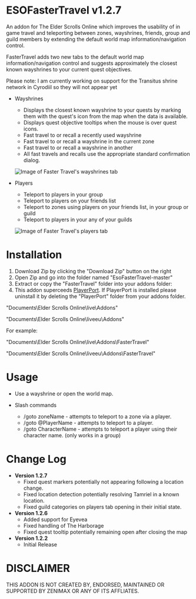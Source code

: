 # ESOFasterTravel v1.2.7
An addon for The Elder Scrolls Online which improves the usability of in game travel and teleporting between zones, wayshrines, friends, group and guild members by extending the default world map information/navigation control.

FasterTravel adds two new tabs to the default world map information/navigation control and suggests approximately the closest known wayshrines to your current quest objectives.

Please note: I am currently working on support for the Transitus shrine network in Cyrodiil so they will not appear yet 

* Wayshrines
  * Displays the closest known wayshrine to your quests by marking them with the quest's icon from the map when the data is available.
  * Displays quest objective tooltips when the mouse is over quest icons.
  * Fast travel to or recall a recently used wayshrine
  * Fast travel to or recall a wayshrine in the current zone
  * Fast travel to or recall a wayshrine in another
  * All fast travels and recalls use the appropriate standard confirmation dialog.
  
  ![Image of Faster Travel's wayshrines tab](https://raw.githubusercontent.com/XanDDemoX/ESOFasterTravel/master/images/image03.jpg "Wayshrines Tab")
  
* Players
  * Teleport to players in your group
  * Teleport to players on your friends list
  * Teleport to zones using players on your friends list, in your group or guild
  * Teleport to players in your any of your guilds
  
  ![Image of Faster Travel's players tab](https://raw.githubusercontent.com/XanDDemoX/ESOFasterTravel/master/images/image02.jpg "Players Tab")
  
Installation
=============
1. Download Zip by clicking the "Download Zip" button on the right
2. Open Zip and go into the folder named "EsoFasterTravel-master"
3. Extract or copy the "FasterTravel" folder into your addons folder:
4. This addon superceeds [PlayerPort](https://github.com/XanDDemoX/ESOPlayerPort). If PlayerPort is installed please uninstall it by deleting the "PlayerPort" folder from your addons folder. 

"Documents\Elder Scrolls Online\live\Addons"

"Documents\Elder Scrolls Online\liveeu\Addons"

For example:

"Documents\Elder Scrolls Online\live\Addons\FasterTravel"

"Documents\Elder Scrolls Online\liveeu\Addons\FasterTravel"


Usage
=============
* Use a wayshrine or open the world map.

* Slash commands
  * /goto zoneName - attempts to teleport to a zone via a player.
  * /goto @PlayerName - attempts to teleport to a player.
  * /goto CharacterName - attempts to teleport a player using their character name. (only works in a group)
  
Change Log
=============
* **Version 1.2.7**
  * Fixed quest markers potentially not appearing following a location change.
  * Fixed location detection potentially resolving Tamriel in a known location.
  * Fixed guild categories on players tab opening in their initial state.
* **Version 1.2.6**
  * Added support for Eyevea
  * Fixed handling of The Harborage
  * Fixed quest tooltip potentially remaining open after closing the map
* **Version 1.2.2**
  * Initial Release

DISCLAIMER
=============
THIS ADDON IS NOT CREATED BY, ENDORSED, MAINTAINED OR SUPPORTED BY ZENIMAX OR ANY OF ITS AFFLIATES.